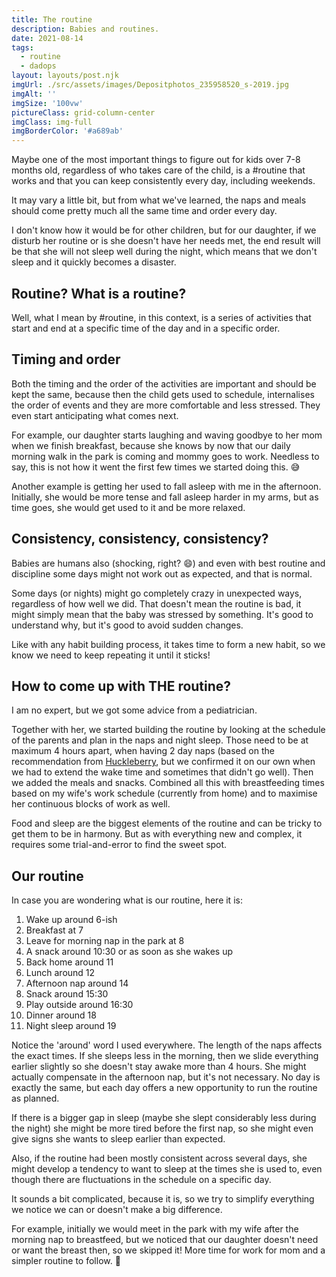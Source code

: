 ```yaml
---
title: The routine
description: Babies and routines.
date: 2021-08-14
tags:
  - routine
  - dadops
layout: layouts/post.njk
imgUrl: ./src/assets/images/Depositphotos_235958520_s-2019.jpg
imgAlt: ''
imgSize: '100vw'
pictureClass: grid-column-center
imgClass: img-full
imgBorderColor: '#a689ab'
---
```


Maybe one of the most important things to figure out for kids over 7-8 months old, regardless of who takes care of the child, is a #routine that works and that you can keep consistently every day, including weekends.

It may vary a little bit, but from what we've learned, the naps and meals should come pretty much all the same time and order every day.

I don't know how it would be for other children, but for our daughter, if we disturb her routine or is she doesn't have her needs met, the end result will be that she will not sleep well during the night, which means that we don't sleep and it quickly becomes a disaster. 

## Routine? What is a routine?

Well, what I mean by #routine, in this context, is a series of activities that start and end at a specific time of the day and in a specific order.

## Timing and order

Both the timing and the order of the activities are important and should be kept the same, because then the child gets used to schedule, internalises the order of events and they are more comfortable and less stressed. They even start anticipating what comes next. 

For example, our daughter starts laughing and waving goodbye to her mom when we finish breakfast, because she knows by now that our daily morning walk in the park is coming and mommy goes to work. Needless to say, this is not how it went the first few times we started doing this. 😅

Another example is getting her used to fall asleep with me in the afternoon. Initially,  she would be more tense and fall asleep harder in my arms, but as time goes, she would get used to it and be more relaxed.

## Consistency, consistency, consistency?

Babies are humans also (shocking, right? 😄) and even with best routine and discipline some days might not work out as expected, and that is normal.

Some days (or nights) might go completely crazy in unexpected ways, regardless of how well we did. That doesn't mean the routine is bad, it might simply mean that the baby was stressed by something. It's good to understand why, but it's good to avoid sudden changes.

Like with any habit building process, it takes time to form a new habit, so we know we need to keep repeating it until it sticks!

## How to come up with THE routine?

I am no expert, but we got some advice from a pediatrician. 

Together with her, we started building the routine by looking at the schedule of the parents and plan in the naps and night sleep. Those need to be at maximum 4 hours apart, when having 2 day naps (based on the recommendation from [Huckleberry](https://huckleberrycare.com/blog/11-month-old-sleep-schedule-and-development), but we confirmed it on our own when we had to extend the wake time and sometimes that didn't go well). Then we added the meals and snacks. Combined all this with breastfeeding times based on my wife's work schedule (currently from home) and to maximise her continuous blocks of work as well.

Food and sleep are the biggest elements of the routine and can be tricky to get them to be in harmony. But as with everything new and complex, it requires some trial-and-error to find the sweet spot.

## Our routine 

In case you are wondering what is our routine, here it is:

1. Wake up around 6-ish
2. Breakfast at 7
3. Leave for morning nap in the park at 8
4. A snack around 10:30 or as soon as she wakes up
5. Back home around 11
6. Lunch around 12
7. Afternoon nap around 14
8. Snack around 15:30
9. Play outside around 16:30
10. Dinner around 18
11. Night sleep around 19

Notice the 'around' word I used everywhere. The length of the naps affects the exact times. If she sleeps less in the morning, then we slide everything earlier slightly so she doesn't stay awake more than 4 hours. She might actually compensate in the afternoon nap, but it's not necessary. No day is exactly the same, but each day offers a new opportunity to run the routine as planned. 

If there is a bigger gap in sleep (maybe she slept considerably less during the night) she might be more tired before the first nap, so she might even give signs she wants to sleep earlier than expected. 

Also, if the routine had been mostly consistent across several days, she might develop a tendency to want to sleep at the times she is used to, even though there are fluctuations in the schedule on a specific day.

It sounds a bit complicated, because it is, so we try to simplify everything we notice we can or doesn't make a big difference.

For example, initially we would meet in the park with my wife after the morning nap to breastfeed, but we noticed that our daughter doesn't need or want the breast then, so we skipped it! More time for work for mom and a simpler routine to follow. 🎉